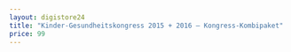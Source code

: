 ```yaml
---
layout: digistore24
title: "Kinder-Gesundheitskongress 2015 + 2016 – Kongress-Kombipaket"
price: 99
---
```

